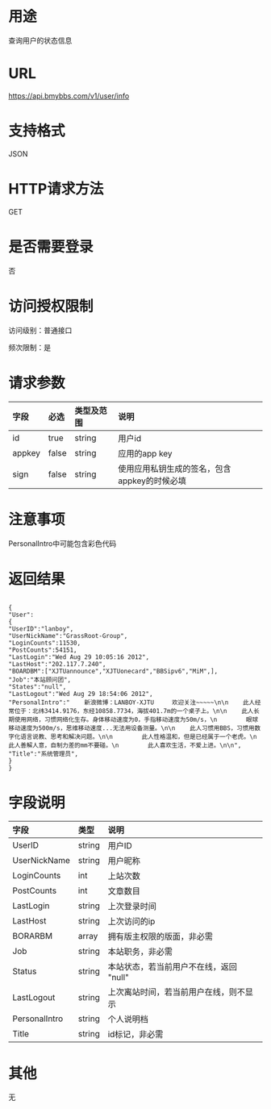 # 用途 #
查询用户的状态信息

# URL #
https://api.bmybbs.com/v1/user/info

# 支持格式 #
JSON

# HTTP请求方法 #
GET

# 是否需要登录 #
否

# 访问授权限制 #
访问级别：普通接口

频次限制：是

# 请求参数 #

|**字段**|**必选**|**类型及范围**|**说明**|
|:---------|:---------|:------------------|:---------|
|id|true|string|用户id|
|appkey|false|string|应用的app key|
|sign|false|string|使用应用私钥生成的签名，包含appkey的时候必填|

# 注意事项 #
PersonalIntro中可能包含彩色代码

# 返回结果 #
```

{
"User":
{
"UserID":"lanboy",
"UserNickName":"GrassRoot-Group",
"LoginCounts":11530,
"PostCounts":54151,
"LastLogin":"Wed Aug 29 10:05:16 2012",
"LastHost":"202.117.7.240",
"BOARDBM":["XJTUannounce","XJTUonecard","BBSipv6","MiM",],
"Job":"本站顾问团",
"States":"null",
"LastLogout":"Wed Aug 29 18:54:06 2012",
"PersonalIntro":"    新浪微博：LANBOY-XJTU     欢迎关注~~~~~\n\n    此人经常位于：北纬3414.9176，东经10858.7734，海拔401.7m的一个桌子上。\n\n    此人长期使用网络，习惯网络化生存。身体移动速度为0，手指移动速度为50m/s，\n        眼球移动速度为500m/s，思维移动速度...无法用设备测量。\n\n    此人习惯用BBS，习惯用数字化语言说教、思考和解决问题。\n\n        此人性格温和，但是已经属于一个老虎。\n        此人善解人意，自制力差的mm不要碰。\n        此人喜欢生活，不爱上进。\n\n",
"Title":"系统管理员",
}
}
```

# 字段说明 #
|**字段**|**类型**|**说明**|
|:---------|:---------|:---------|
|UserID|string|用户ID|
|UserNickName|string|用户昵称|
|LoginCounts|int|上站次数|
|PostCounts|int|文章数目|
|LastLogin|string|上次登录时间|
|LastHost|string|上次访问的ip|
|BORARBM|array|拥有版主权限的版面，非必需|
|Job|string|本站职务，非必需|
|Status|string|本站状态，若当前用户不在线，返回 "null"|
|LastLogout|string|上次离站时间，若当前用户在线，则不显示|
|PersonalIntro|string|个人说明档|
|Title|string|id标记，非必需|

# 其他 #
无
